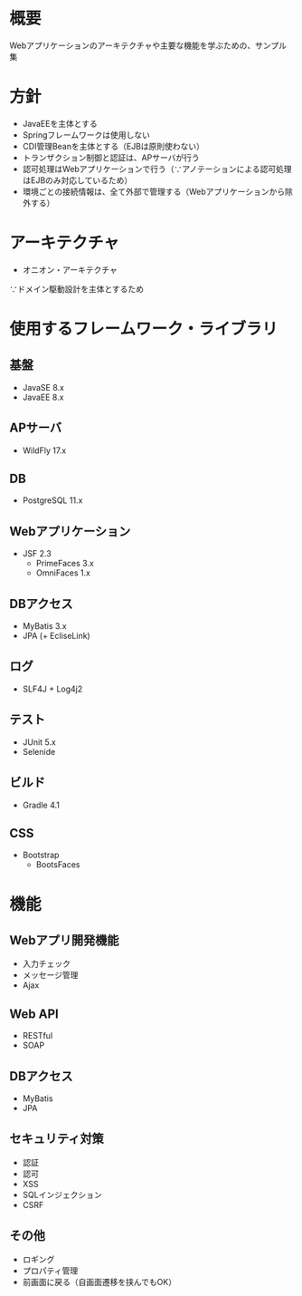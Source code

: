 # 概要
Webアプリケーションのアーキテクチャや主要な機能を学ぶための、サンプル集

# 方針
* JavaEEを主体とする
* Springフレームワークは使用しない
* CDI管理Beanを主体とする（EJBは原則使わない）
* トランザクション制御と認証は、APサーバが行う
* 認可処理はWebアプリケーションで行う（∵アノテーションによる認可処理はEJBのみ対応しているため）
* 環境ごとの接続情報は、全て外部で管理する（Webアプリケーションから除外する）

# アーキテクチャ
* オニオン・アーキテクチャ

∵ドメイン駆動設計を主体とするため

# 使用するフレームワーク・ライブラリ
## 基盤
* JavaSE 8.x
* JavaEE 8.x

## APサーバ
* WildFly 17.x

## DB
* PostgreSQL 11.x

## Webアプリケーション
* JSF 2.3
  * PrimeFaces 3.x
  * OmniFaces 1.x

## DBアクセス
* MyBatis 3.x
* JPA (+ EcliseLink)

## ログ
* SLF4J + Log4j2

## テスト
* JUnit 5.x
* Selenide

## ビルド
* Gradle 4.1

## CSS
* Bootstrap
  * BootsFaces

# 機能
## Webアプリ開発機能
* 入力チェック
* メッセージ管理
* Ajax

## Web API
* RESTful
* SOAP

## DBアクセス
* MyBatis
* JPA

## セキュリティ対策
* 認証
* 認可
* XSS
* SQLインジェクション
* CSRF

## その他
* ロギング
* プロパティ管理
* 前画面に戻る（自画面遷移を挟んでもOK）
